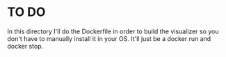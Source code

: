 # TO DO

In this directory I'll do the Dockerfile in order to build the visualizer so you don't have to manually install it in your OS. It'll just be a docker run and docker stop.
